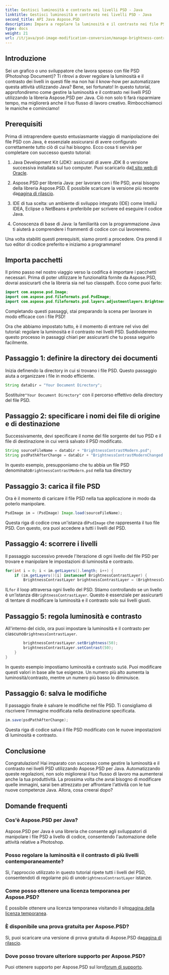 ```yaml
---
title: Gestisci luminosità e contrasto nei livelli PSD - Java
linktitle: Gestisci luminosità e contrasto nei livelli PSD - Java
second_title: API Java Aspose.PSD
description: Impara a regolare la luminosità e il contrasto nei file PSD utilizzando Aspose.PSD per Java senza sforzo. Ideale per sviluppatori e grafici.
type: docs
weight: 21
url: /it/java/psd-image-modification-conversion/manage-brightness-contrast-psd-layers/
---
```

## Introduzione

Sei un grafico o uno sviluppatore che lavora spesso con file PSD (Photoshop Document)? Ti ritrovi a dover regolare la luminosità e il contrasto dei livelli in questi file ma non hai il know-how per automatizzare questa attività utilizzando Java? Bene, sei fortunato! In questo tutorial, approfondiremo come gestire la luminosità e il contrasto nei livelli PSD utilizzando la libreria Aspose.PSD per Java. Ciò non solo ti farà risparmiare tempo, ma migliorerà anche il tuo flusso di lavoro creativo. Rimbocchiamoci le maniche e cominciamo!

## Prerequisiti

Prima di intraprendere questo entusiasmante viaggio di manipolazione dei file PSD con Java, è essenziale assicurarsi di avere configurato correttamente tutto ciò di cui hai bisogno. Ecco cosa ti servirà per completare con successo questo tutorial:

1.  Java Development Kit (JDK): assicurati di avere JDK 8 o versione successiva installata sul tuo computer. Puoi scaricarlo da[Il sito web di Oracle](https://www.oracle.com/java/technologies/javase-jdk8-downloads.html).

2. Aspose.PSD per libreria Java: per lavorare con i file PSD, avrai bisogno della libreria Aspose.PSD. È possibile scaricare la versione più recente da[pagina di rilascio](https://releases.aspose.com/psd/java/).

3. IDE di tua scelta: un ambiente di sviluppo integrato (IDE) come IntelliJ IDEA, Eclipse o NetBeans è preferibile per scrivere ed eseguire il codice Java.

4. Conoscenza di base di Java: la familiarità con la programmazione Java ti aiuterà a comprendere i frammenti di codice con cui lavoreremo.

Una volta stabiliti questi prerequisiti, siamo pronti a procedere. Ora prendi il tuo editor di codice preferito e iniziamo a programmare!

## Importa pacchetti

Il primo passo nel nostro viaggio verso la codifica è importare i pacchetti necessari. Prima di poter utilizzare le funzionalità fornite da Aspose.PSD, dovrai assicurarti che la libreria sia nel tuo classpath. Ecco come puoi farlo:

```java
import com.aspose.psd.Image;
import com.aspose.psd.fileformats.psd.PsdImage;
import com.aspose.psd.fileformats.psd.layers.adjustmentlayers.BrightnessContrastLayer;
```

Completando questi passaggi, stai preparando la scena per lavorare in modo efficace con i file PSD!

Ora che abbiamo impostato tutto, è il momento di entrare nel vivo del tutorial: regolare la luminosità e il contrasto nei livelli PSD. Suddivideremo questo processo in passaggi chiari per assicurarti che tu possa seguirlo facilmente.

## Passaggio 1: definire la directory dei documenti

Inizia definendo la directory in cui si trovano i file PSD. Questo passaggio aiuta a organizzare i file in modo efficiente.

```java
String dataDir = "Your Document Directory";
```

 Sostituire`"Your Document Directory"` con il percorso effettivo della directory del file PSD.

## Passaggio 2: specificare i nomi dei file di origine e di destinazione

Successivamente, devi specificare il nome del file sorgente del tuo PSD e il file di destinazione in cui verrà salvato il PSD modificato.

```java
String sourceFileName = dataDir + "BrightnessContrastModern.psd";
String psdPathAfterChange = dataDir + "BrightnessContrastModernChanged.psd";
```

 In questo esempio, presupponiamo che tu abbia un file PSD denominato`BrightnessContrastModern.psd` nella tua directory

## Passaggio 3: carica il file PSD

Ora è il momento di caricare il file PSD nella tua applicazione in modo da poterlo manipolare.

```java
PsdImage im = (PsdImage) Image.load(sourceFileName);
```

 Questa riga di codice crea un'istanza di`PsdImage` che rappresenta il tuo file PSD. Con questo, ora puoi accedere a tutti i livelli del PSD.

## Passaggio 4: scorrere i livelli

Il passaggio successivo prevede l'iterazione di ogni livello del file PSD per trovare e manipolare le impostazioni di luminosità e contrasto.

```java
for(int i = 0; i < im.getLayers().length; i++) {
    if (im.getLayers()[i] instanceof BrightnessContrastLayer) {
        BrightnessContrastLayer brightnessContrastLayer = (BrightnessContrastLayer)im.getLayers()[i];
```

 IL`for` il loop attraversa ogni livello del PSD. Stiamo controllando se un livello è un'istanza di`BrightnessContrastLayer`. Questo è essenziale per assicurarti di tentare di modificare la luminosità e il contrasto solo sui livelli giusti.

## Passaggio 5: regola luminosità e contrasto

 All'interno del ciclo, ora puoi impostare la luminosità e il contrasto per ciascuno`BrightnessContrastLayer`. 

```java
        brightnessContrastLayer.setBrightness(50);
        brightnessContrastLayer.setContrast(50);
    }
}
```

 In questo esempio impostiamo luminosità e contrasto su`50`. Puoi modificare questi valori in base alle tue esigenze. Un numero più alto aumenta la luminosità/contrasto, mentre un numero più basso lo diminuisce.

## Passaggio 6: salva le modifiche

Il passaggio finale è salvare le modifiche nel file PSD. Ti consigliamo di riscrivere l'immagine modificata nella destinazione specificata.

```java
im.save(psdPathAfterChange);
```

Questa riga di codice salva il file PSD modificato con le nuove impostazioni di luminosità e contrasto.

## Conclusione

Congratulazioni! Hai imparato con successo come gestire la luminosità e il contrasto nei livelli PSD utilizzando Aspose.PSD per Java. Automatizzando queste regolazioni, non solo migliorerai il tuo flusso di lavoro ma aumenterai anche la tua produttività. La prossima volta che avrai bisogno di modificare quelle immagini, sarai ben attrezzato per affrontare l'attività con le tue nuove competenze Java. Allora, cosa creerai dopo?

## Domande frequenti

### Cos'è Aspose.PSD per Java?
Aspose.PSD per Java è una libreria che consente agli sviluppatori di manipolare i file PSD a livello di codice, consentendo l'automazione delle attività relative a Photoshop.

### Posso regolare la luminosità e il contrasto di più livelli contemporaneamente?
 Sì, l'approccio utilizzato in questo tutorial ripete tutti i livelli del PSD, consentendoti di regolarne più di uno`BrightnessContrastLayer` istanze.

### Come posso ottenere una licenza temporanea per Aspose.PSD?
 È possibile ottenere una licenza temporanea visitando il sito[pagina della licenza temporanea](https://purchase.aspose.com/temporary-license/).

### È disponibile una prova gratuita per Aspose.PSD?
 Sì, puoi scaricare una versione di prova gratuita di Aspose.PSD da[pagina di rilascio](https://releases.aspose.com/).

### Dove posso trovare ulteriore supporto per Aspose.PSD?
 Puoi ottenere supporto per Aspose.PSD sul loro[forum di supporto](https://forum.aspose.com/c/psd/34).